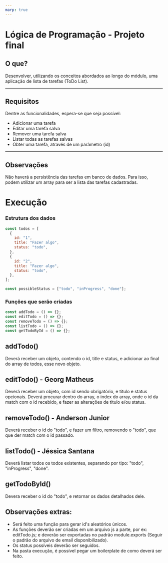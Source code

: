 ```yaml
---
marp: true
---
```


# Lógica de Programação - Projeto final

## O que?

Desenvolver, utilizando os conceitos abordados ao longo do módulo, uma aplicação de lista de tarefas (ToDo List).

---

## Requisitos

Dentre as funcionalidades, espera-se que seja possível:

- Adicionar uma tarefa
- Editar uma tarefa salva
- Remover uma tarefa salva
- Listar todas as tarefas salvas
- Obter uma tarefa, através de um parâmetro (id)

---

## Observações

Não haverá a persistência das tarefas em banco de dados. Para isso, podem utilizar um array para ser a lista das tarefas cadastradas.

# Execução

### Estrutura dos dados

```javascript
const todos = [
  {
    id: "1",
    title: "Fazer algo",
    status: "todo",
  },
  {
    id: "2",
    title: "Fazer algo",
    status: "todo",
  },
];

const possibleStatus = ["todo", "inProgress", "done"];
```

### Funções que serão criadas

```javascript
const addTodo = () => {};
const editTodo = () => {};
const removeTodo = () => {};
const listTodo = () => {};
const getTodoById = () => {};
```

## addTodo()

Deverá receber um objeto, contendo o id, title e status, e adicionar ao final do array de todos, esse novo objeto.

## editTodo() - Georg Matheus

Deverá receber um objeto, com id sendo obrigatório, e titulo e status opcionais.
Deverá procurar dentro do array, o index do array, onde o id da match com o id recebido, e fazer as alterações de titulo e/ou status.

## removeTodo() - Anderson Junior

Deverá receber o id do "todo", e fazer um filtro, removendo o "todo", que que der match com o id passado.

## listTodo() - Jéssica Santana

Deverá listar todos os todos existentes, separando por tipo: "todo", "inProgress", "done".

## getTodoById()

Devera receber o id do "todo", e retornar os dados detalhados dele.

## Observações extras:

- Será feito uma função para gerar id's aleatórios únicos.
- As funções deverão ser criadas em um arquivo js a parte, por ex: editTodo.js; e deverão ser exportadas no padrão module.exports (Seguir o padrão do arquivo de email disponibilizado).
- Os status possíveis deverão ser seguidos.
- Na pasta execução, é possível pegar um boilerplate de como deverá ser feito.
